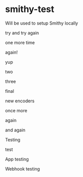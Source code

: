 # smithy-test
Will be used to setup Smithy locally

try and try again

one more time

again!

yup

two

three

final

new encoders

once more

again

and again

Testing

test

App testing

Webhook testing